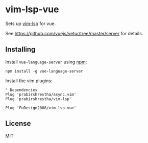# vim-lsp-vue

Sets up [vim-lsp](https://github.com/prabirshrestha/vim-lsp) for vue.

See https://github.com/vuejs/vetur/tree/master/server for details.

## Installing

Install `vue-language-server` using [npm](https://www.npmjs.com):

```
npm install -g vue-language-server
```

Install the vim plugins:

```viml
" Dependencies
Plug 'prabirshrestha/async.vim'
Plug 'prabirshrestha/vim-lsp'

Plug 'FuDesign2008/vim-lsp-vue'
```

## License

MIT
